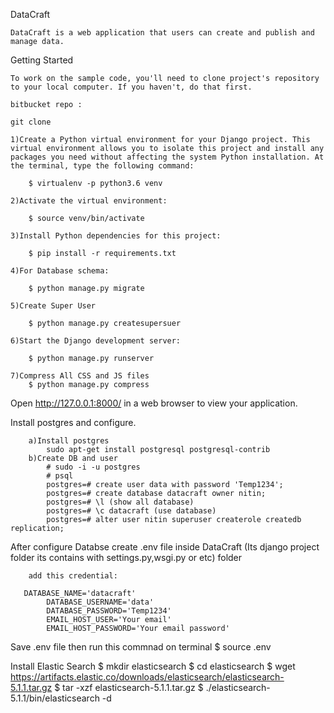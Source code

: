 DataCraft

	DataCraft is a web application that users can create and publish and manage data.

Getting Started

	To work on the sample code, you'll need to clone project's repository to your local computer. If you haven't, do that first.

	bitbucket repo :

	git clone

	1)Create a Python virtual environment for your Django project. This virtual environment allows you to isolate this project and install any packages you need without affecting the system Python installation. At the terminal, type the following command:

		$ virtualenv -p python3.6 venv

	2)Activate the virtual environment:

		$ source venv/bin/activate

	3)Install Python dependencies for this project:

		$ pip install -r requirements.txt

	4)For Database schema:

		$ python manage.py migrate

	5)Create Super User

		$ python manage.py createsupersuer

	6)Start the Django development server:

		$ python manage.py runserver

	7)Compress All CSS and JS files
	    $ python manage.py compress

Open http://127.0.0.1:8000/ in a web browser to view your application.

Install postgres and configure.

		a)Install postgres
		 	sudo apt-get install postgresql postgresql-contrib
		b)Create DB and user
			# sudo -i -u postgres
			# psql
			postgres=# create user data with password 'Temp1234';
			postgres=# create database datacraft owner nitin;
			postgres=# \l (show all database)
			postgres=# \c datacraft (use database)
			postgres=# alter user nitin superuser createrole createdb replication;

After configure Databse create .env file inside DataCraft (Its django project folder
        its contains with settings.py,wsgi.py or etc) folder

        add this credential:

	   DATABASE_NAME='datacraft'
			DATABASE_USERNAME='data'
			DATABASE_PASSWORD='Temp1234'
			EMAIL_HOST_USER='Your email'
			EMAIL_HOST_PASSWORD='Your email password'


Save .env file then run this commnad on terminal
       $ source .env


Install Elastic Search
       $ mkdir elasticsearch
       $ cd elasticsearch
       $ wget https://artifacts.elastic.co/downloads/elasticsearch/elasticsearch-5.1.1.tar.gz
       $ tar -xzf elasticsearch-5.1.1.tar.gz
       $ ./elasticsearch-5.1.1/bin/elasticsearch -d



